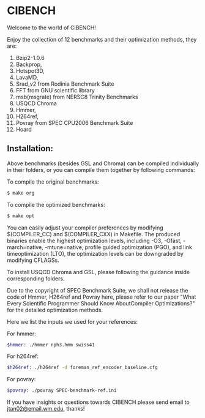 # CIBENCH

Welcome to the world of CIBENCH!

Enjoy the collection of 12 benchmarks and their optimization methods, they are:

1. Bzip2-1.0.6
2. Backprop, 
3. Hotspot3D,
4. LavaMD,
5. Srad_v2 from Rodinia Benchmark Suite
6. FFT from GNU scientific library
7. msb(msgrate) from NERSC8 Trinity Benchmarks
8. USQCD Chroma
9. Hmmer, 
10. H264ref,
11. Povray from SPEC CPU2006 Benchmark Suite
12. Hoard 

## Installation:

Above benchmarks (besides GSL and Chroma) can be compiled individually in their folders, or you can compile them together by following commands:

To compile the original benchmarks:
```sh
$ make org
```

To compile the optimized benchmarks:
```sh
$ make opt
```

You can easily adjust your compiler preferences by modifying $(COMPILER_CC) and $(COMPILER_CXX) in Makefile. The produced binaries enable the highest optimization levels, including -O3, -Ofast, -march=native, -mtune=native, profile guided optimization (PGO), and link timeoptimization (LTO), the optimization levels can be downgraded by modifying CFLAGSs.

To install USQCD Chroma and GSL, please following the guidance inside corresponding folders.

Due to the copyright of SPEC Benchmark Suite, we shall not release the code of Hmmer, H264ref and Povray here, please refer to our paper "What Every Scientific Programmer Should Know AboutCompiler Optimizations?" for the detailed optimization methods.

Here we list the inputs we used for your references:

For hmmer:
```sh
$hmmer: ./hmmer nph3.hmm swiss41
```
For h264ref:
```sh
$h264ref: ./h264ref -d foreman_ref_encoder_baseline.cfg
```
For povray:
```sh
$povray: ./povray SPEC-benchmark-ref.ini
```

If you have insights or questions towards CIBENCH please send email to jtan02@email.wm.edu, thanks!

